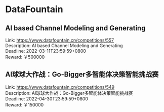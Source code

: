 # DataFountain



##  AI based Channel Modeling and Generating

Link: https://www.datafountain.cn/competitions/557  
Description:  AI based Channel Modeling and Generating  
Deadline: 2022-03-11T23:59:59+0800  
Reward: ￥500000  


## AI球球大作战：Go-Bigger多智能体决策智能挑战赛 

Link: https://www.datafountain.cn/competitions/549  
Description: AI球球大作战：Go-Bigger多智能体决策智能挑战赛   
Deadline: 2022-04-30T23:59:59+0800  
Reward: ￥150000  

